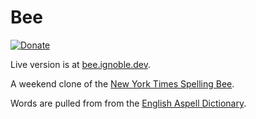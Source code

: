 # Bee

[![Donate](https://www.buymeacoffee.com/assets/img/custom_images/yellow_img.png)](https://www.buymeacoffee.com/jwu910)

Live version is at [bee.ignoble.dev](https://bee.ignoble.dev).

A weekend clone of the [New York Times Spelling Bee](https://www.nytimes.com/puzzles/spelling-bee).

Words are pulled from from the [English Aspell Dictionary](http://aspell.net/).
